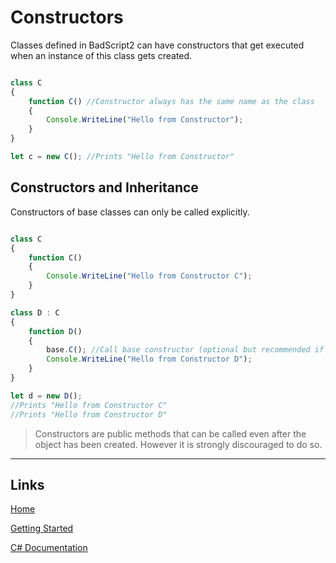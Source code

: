 # Constructors

Classes defined in BadScript2 can have constructors that get executed when an instance of this class gets created.

```js

class C
{
	function C() //Constructor always has the same name as the class
	{
		Console.WriteLine("Hello from Constructor");
	}
}

let c = new C(); //Prints "Hello from Constructor"

```

## Constructors and Inheritance

Constructors of base classes can only be called explicitly.

```js

class C
{
	function C()
	{
		Console.WriteLine("Hello from Constructor C");
	}
}

class D : C
{
	function D()
	{
		base.C(); //Call base constructor (optional but recommended if it exists)
		Console.WriteLine("Hello from Constructor D");
	}
}

let d = new D();
//Prints "Hello from Constructor C"
//Prints "Hello from Constructor D"

```

> Constructors are public methods that can be called even after the object has been created.
> However it is strongly discouraged to do so.

___

## Links

[Home](../../Readme.md)

[Getting Started](../../GettingStarted.md)

[C# Documentation](/index.html)